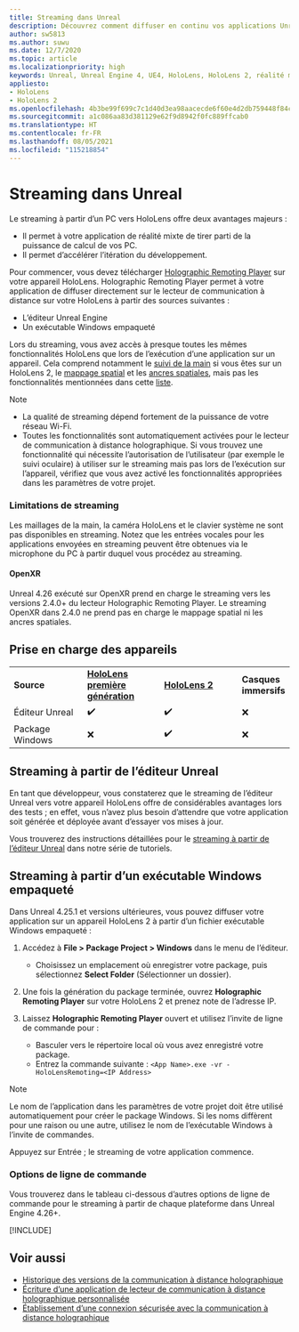 ```yaml
---
title: Streaming dans Unreal
description: Découvrez comment diffuser en continu vos applications Unreal vers HoloLens 2, y compris les limitations et les options de ligne de commande pour le streaming.
author: sw5813
ms.author: suwu
ms.date: 12/7/2020
ms.topic: article
ms.localizationpriority: high
keywords: Unreal, Unreal Engine 4, UE4, HoloLens, HoloLens 2, réalité mixte, tutoriel, streaming, PC, application de communication à distance holographique, holographic remoting player, documentation, casque de réalité mixte, casque windows mixed reality, casque de réalité virtuelle
appliesto:
- HoloLens
- HoloLens 2
ms.openlocfilehash: 4b3be99f699c7c1d40d3ea98aacecde6f60e4d2db759448f84c820a43d89bb0a
ms.sourcegitcommit: a1c086aa83d381129e62f9d8942f0fc889ffcab0
ms.translationtype: HT
ms.contentlocale: fr-FR
ms.lasthandoff: 08/05/2021
ms.locfileid: "115218854"
---
```

# <a name="streaming-in-unreal"></a>Streaming dans Unreal

Le streaming à partir d’un PC vers HoloLens offre deux avantages majeurs : 
* Il permet à votre application de réalité mixte de tirer parti de la puissance de calcul de vos PC. 
* Il permet d’accélérer l’itération du développement. 

Pour commencer, vous devez télécharger [Holographic Remoting Player](../platform-capabilities-and-apis/holographic-remoting-player.md) sur votre appareil HoloLens. Holographic Remoting Player permet à votre application de diffuser directement sur le lecteur de communication à distance sur votre HoloLens à partir des sources suivantes :

* L’éditeur Unreal Engine
* Un exécutable Windows empaqueté 

Lors du streaming, vous avez accès à presque toutes les mêmes fonctionnalités HoloLens que lors de l’exécution d’une application sur un appareil. Cela comprend notamment le [suivi de la main](unreal-hand-tracking.md) si vous êtes sur un HoloLens 2, le [mappage spatial](unreal-spatial-mapping.md) et les [ancres spatiales](unreal-spatial-anchors.md), mais pas les fonctionnalités mentionnées dans cette [liste](../platform-capabilities-and-apis/holographic-remoting-troubleshooting.md). 

> [!NOTE]
> * La qualité de streaming dépend fortement de la puissance de votre réseau Wi-Fi.
> * Toutes les fonctionnalités sont automatiquement activées pour le lecteur de communication à distance holographique. Si vous trouvez une fonctionnalité qui nécessite l’autorisation de l’utilisateur (par exemple le suivi oculaire) à utiliser sur le streaming mais pas lors de l’exécution sur l’appareil, vérifiez que vous avez activé les fonctionnalités appropriées dans les paramètres de votre projet.

### <a name="streaming-limitations"></a>Limitations de streaming

Les maillages de la main, la caméra HoloLens et le clavier système ne sont pas disponibles en streaming. Notez que les entrées vocales pour les applications envoyées en streaming peuvent être obtenues via le microphone du PC à partir duquel vous procédez au streaming.

#### <a name="openxr"></a>OpenXR

Unreal 4.26 exécuté sur OpenXR prend en charge le streaming vers les versions 2.4.0+ du lecteur Holographic Remoting Player. Le streaming OpenXR dans 2.4.0 ne prend pas en charge le mappage spatial ni les ancres spatiales. 

## <a name="device-support"></a>Prise en charge des appareils

<table>
    <colgroup>
    <col width="33%" />
    <col width="33%" />
    <col width="33%" />
    </colgroup>
    <tr>
        <td><strong>Source</strong></td>
        <td><a href="/hololens/hololens1-hardware"><strong>HoloLens première génération</strong></a></td>
        <td><a href="https://www.microsoft.com/hololens/hardware"><strong>HoloLens 2</strong></a></td>
        <td><strong>Casques immersifs</strong></td>
    </tr>
     <tr>
        <td>Éditeur Unreal</td>
        <td>✔️</td>
        <td>✔️</td>
        <td>❌</td>
    </tr>
    <tr>
        <td>Package Windows</td>
        <td>❌</td>
        <td>✔️</td>
        <td>❌</td>
    </tr>

</table>

## <a name="streaming-from-the-unreal-editor"></a>Streaming à partir de l’éditeur Unreal

En tant que développeur, vous constaterez que le streaming de l’éditeur Unreal vers votre appareil HoloLens offre de considérables avantages lors des tests ; en effet, vous n’avez plus besoin d’attendre que votre application soit générée et déployée avant d’essayer vos mises à jour.

Vous trouverez des instructions détaillées pour le [streaming à partir de l’éditeur Unreal](tutorials/unreal-uxt-ch6.md#device-only-streaming) dans notre série de tutoriels.

## <a name="streaming-from-a-packaged-windows-executable"></a>Streaming à partir d’un exécutable Windows empaqueté

Dans Unreal 4.25.1 et versions ultérieures, vous pouvez diffuser votre application sur un appareil HoloLens 2 à partir d’un fichier exécutable Windows empaqueté : 

1. Accédez à **File > Package Project > Windows** dans le menu de l’éditeur. 
    * Choisissez un emplacement où enregistrer votre package, puis sélectionnez **Select Folder** (Sélectionner un dossier).

2. Une fois la génération du package terminée, ouvrez **Holographic Remoting Player** sur votre HoloLens 2 et prenez note de l’adresse IP. 
3. Laissez **Holographic Remoting Player** ouvert et utilisez l’invite de ligne de commande pour : 
    * Basculer vers le répertoire local où vous avez enregistré votre package.
    * Entrez la commande suivante : `<App Name>.exe -vr -HoloLensRemoting=<IP Address>`

> [!NOTE]
> Le nom de l’application dans les paramètres de votre projet doit être utilisé automatiquement pour créer le package Windows. Si les noms diffèrent pour une raison ou une autre, utilisez le nom de l’exécutable Windows à l’invite de commandes.

Appuyez sur Entrée ; le streaming de votre application commence.

### <a name="command-line-options"></a>Options de ligne de commande

Vous trouverez dans le tableau ci-dessous d’autres options de ligne de commande pour le streaming à partir de chaque plateforme dans Unreal Engine 4.26+. 

[!INCLUDE[](includes/tabs-streaming-args.md)]

## <a name="see-also"></a>Voir aussi

* [Historique des versions de la communication à distance holographique](../platform-capabilities-and-apis/holographic-remoting-version-history.md)
* [Écriture d’une application de lecteur de communication à distance holographique personnalisée](../platform-capabilities-and-apis/holographic-remoting-create-player.md)
* [Établissement d’une connexion sécurisée avec la communication à distance holographique](../platform-capabilities-and-apis/holographic-remoting-secure-connection.md)